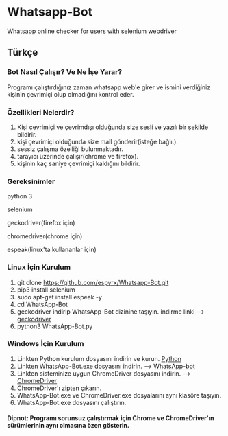 # Whatsapp-Bot
Whatsapp online checker for users with selenium webdriver

## Türkçe

### Bot Nasıl Çalışır? Ve Ne İşe Yarar?

Programı çalıştırdığınız zaman whatsapp web'e girer ve ismini verdiğiniz kişinin çevrimiçi olup olmadığını kontrol eder.

### Özellikleri Nelerdir?
1) Kişi çevrimiçi ve çevrimdışı olduğunda size sesli ve yazılı bir şekilde bildirir.
2) kişi çevrimiçi olduğunda size mail gönderir(isteğe bağlı.).
3) sessiz çalışma özelliği bulunmaktadır.
4) tarayıcı üzerinde çalışır(chrome ve firefox).
5) kişinin kaç saniye çevrimiçi kaldığını bildirir.

### Gereksinimler

python 3

selenium

geckodriver(firefox için)

chromedriver(chrome için)

espeak(linux'ta kullananlar için)


### Linux İçin Kurulum
1) git clone https://github.com/espyrx/Whatsapp-Bot.git
2) pip3 install selenium
3) sudo apt-get install espeak -y
4) cd WhatsApp-Bot
5) geckodriver indirip WhatsApp-Bot dizinine taşıyın. indirme linki --> [geckodriver](https://github.com/mozilla/geckodriver/releases)
6) python3 WhatsApp-Bot.py

### Windows İçin Kurulum
1) Linkten Python kurulum dosyasını indirin ve kurun. [Python](https://www.python.org/downloads/windows/)
2) Linkten WhatsApp-Bot.exe dosyasını indirin. --> [WhatsApp-bot](https://github.com/espyrx/Whatsapp-Bot/releases/tag/WhatsApp)
3) Linkten sisteminize uygun ChromeDriver dosyasını indirin. --> [ChromeDriver](https://chromedriver.chromium.org/downloads)
4) ChromeDriver'ı zipten çıkarın.
5) WhatsApp-Bot.exe ve ChromeDriver.exe dosyalarını aynı klasöre taşıyın.
6) WhatsApp-Bot.exe dosyasını çalıştırın.

#### Dipnot: Programı sorunsuz çalıştırmak için Chrome ve ChromeDriver'ın sürümlerinin aynı olmasına özen gösterin.
